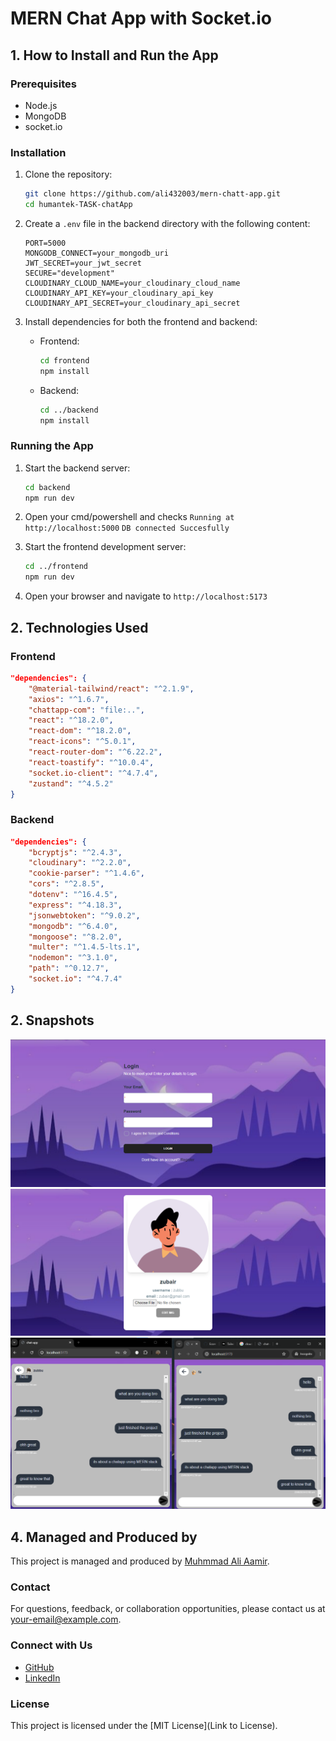 # MERN Chat App with Socket.io

## 1. How to Install and Run the App

### Prerequisites

- Node.js
- MongoDB
- socket.io

### Installation

1. Clone the repository:

   ```bash
   git clone https://github.com/ali432003/mern-chatt-app.git
   cd humantek-TASK-chatApp
   ```
2. Create a `.env` file in the backend directory with the following content:
    ```env
    PORT=5000
    MONGODB_CONNECT=your_mongodb_uri
    JWT_SECRET=your_jwt_secret
    SECURE="development"
    CLOUDINARY_CLOUD_NAME=your_cloudinary_cloud_name
    CLOUDINARY_API_KEY=your_cloudinary_api_key
    CLOUDINARY_API_SECRET=your_cloudinary_api_secret
    ```   
   

3. Install dependencies for both the frontend and backend:

   - Frontend:

     ```bash
     cd frontend
     npm install
     ```

   - Backend:
     ```bash
     cd ../backend
     npm install
     ```

### Running the App

1. Start the backend server:

   ```bash
   cd backend
   npm run dev
   ```
2. Open your cmd/powershell and checks `Running at http://localhost:5000`
   `DB connected Succesfully` 

3. Start the frontend development server:

   ```bash
   cd ../frontend
   npm run dev
   ```

4. Open your browser and navigate to `http://localhost:5173`

## 2. Technologies Used

### Frontend

```json
"dependencies": {
    "@material-tailwind/react": "^2.1.9",
    "axios": "^1.6.7",
    "chattapp-com": "file:..",
    "react": "^18.2.0",
    "react-dom": "^18.2.0",
    "react-icons": "^5.0.1",
    "react-router-dom": "^6.22.2",
    "react-toastify": "^10.0.4",
    "socket.io-client": "^4.7.4",
    "zustand": "^4.5.2"
}
```

### Backend

```json
"dependencies": {
    "bcryptjs": "^2.4.3",
    "cloudinary": "^2.2.0",
    "cookie-parser": "^1.4.6",
    "cors": "^2.8.5",
    "dotenv": "^16.4.5",
    "express": "^4.18.3",
    "jsonwebtoken": "^9.0.2",
    "mongodb": "^6.4.0",
    "mongoose": "^8.2.0",
    "multer": "^1.4.5-lts.1",
    "nodemon": "^3.1.0",
    "path": "^0.12.7",
    "socket.io": "^4.7.4"
}
```

## 2. Snapshots

<img src="./readmeImages/1.png"/>
<img src="./readmeImages/2.png"/>
<img src="./readmeImages/3.png"/>

## 4. Managed and Produced by

This project is managed and produced by [Muhmmad Ali Aamir](https://aliaamir.vercel.app/).

### Contact

For questions, feedback, or collaboration opportunities, please contact us at [your-email@example.com](mailto:your-email@example.com).

### Connect with Us

- [GitHub](https://github.com/ali432003)
- [LinkedIn]([https://linkedin.com/in/yourusername](https://www.linkedin.com/in/ali-aamir-249b87220/))

### License

This project is licensed under the [MIT License](Link to License).

